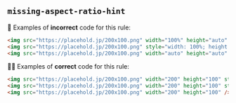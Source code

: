 ## `missing-aspect-ratio-hint`

:no_good: Examples of **incorrect** code for this rule:

```html
<img src="https://placehold.jp/200x100.png" width="100%" height="auto" />
<img src="https://placehold.jp/200x100.png" style="width: 100%; height: auto;" />
<img src="https://placehold.jp/200x100.png" width="auto" height="auto" />
```

:ok_woman: Examples of **correct** code for this rule:

```html
<img src="https://placehold.jp/200x100.png" width="200" height="100" style=""width: 100%; height: auto;" />
<img src="https://placehold.jp/200x100.png" width="200" height="100" style="width: 100%; height: auto;" />
<img src="https://placehold.jp/200x100.png" width="200" height="100" />
```
